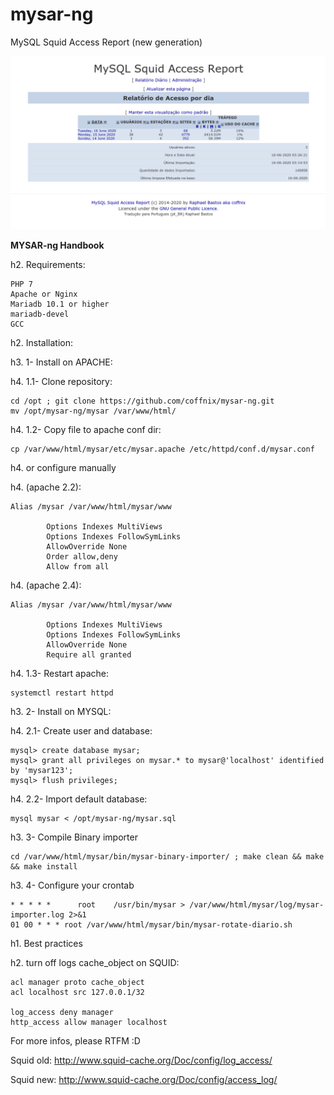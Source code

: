 mysar-ng
========

MySQL Squid Access Report (new generation)

![Screenshot](mysar-ng-v2.png)



**MYSAR-ng Handbook**

h2. Requirements:

<pre><code>PHP 7
Apache or Nginx
Mariadb 10.1 or higher
mariadb-devel
GCC</code></pre>

h2. Installation:

h3. 1- Install on APACHE:

h4. 1.1- Clone repository:

<pre><code>cd /opt ; git clone https://github.com/coffnix/mysar-ng.git
mv /opt/mysar-ng/mysar /var/www/html/</code></pre>

h4. 1.2- Copy file to apache conf dir:

<pre><code>cp /var/www/html/mysar/etc/mysar.apache /etc/httpd/conf.d/mysar.conf</code></pre>

h4. or configure manually

h4. (apache 2.2):

<pre><code>Alias /mysar /var/www/html/mysar/www
<Directory "/var/www/html/mysar/www">
        Options Indexes MultiViews
        Options Indexes FollowSymLinks
        AllowOverride None
        Order allow,deny
        Allow from all
</Directory></code></pre>


h4. (apache 2.4):

<pre><code>Alias /mysar /var/www/html/mysar/www
<Directory "/var/www/html/mysar/www">
        Options Indexes MultiViews
        Options Indexes FollowSymLinks
        AllowOverride None
        Require all granted
</Directory></code></pre>


h4. 1.3- Restart apache:

<pre><code>systemctl restart httpd</code></pre>

h3. 2- Install on MYSQL:

h4. 2.1- Create user and database:

<pre><code>mysql> create database mysar;
mysql> grant all privileges on mysar.* to mysar@'localhost' identified by 'mysar123';
mysql> flush privileges;</code></pre>

h4. 2.2- Import default database:

<pre><code>mysql mysar < /opt/mysar-ng/mysar.sql </code></pre>


h3. 3- Compile Binary importer

<pre><code>cd /var/www/html/mysar/bin/mysar-binary-importer/ ; make clean && make && make install</code></pre>


h3. 4- Configure your crontab

<pre><code>* * * * *      root    /usr/bin/mysar > /var/www/html/mysar/log/mysar-importer.log 2>&1
01 00 * * * root /var/www/html/mysar/bin/mysar-rotate-diario.sh</code></pre>


h1. Best practices

h2. turn off logs cache_object on SQUID:

<pre><code>acl manager proto cache_object
acl localhost src 127.0.0.1/32

log_access deny manager
http_access allow manager localhost</code></pre>

For more infos, please RTFM :D

Squid old: http://www.squid-cache.org/Doc/config/log_access/

Squid new: http://www.squid-cache.org/Doc/config/access_log/ 


